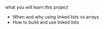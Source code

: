 what you will learn this project

* When and why using linked lists vs arrays
* How to build and use linked lists